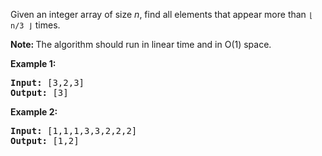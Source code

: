 <p>Given an integer array of size <i>n</i>, find all elements that appear more than <code>&lfloor; n/3 &rfloor;</code> times.</p>

<p><strong>Note: </strong>The algorithm should run in linear time and in O(1) space.</p>

<p><strong>Example 1:</strong></p>

<pre>
<strong>Input:</strong> [3,2,3]
<strong>Output:</strong> [3]</pre>

<p><strong>Example 2:</strong></p>

<pre>
<strong>Input:</strong> [1,1,1,3,3,2,2,2]
<strong>Output:</strong> [1,2]</pre>
